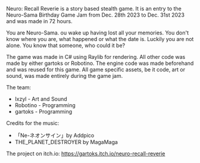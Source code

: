 Neuro: Recall Reverie is a story based stealth game.
It is an entry to the Neuro-Sama Birthday Game Jam from Dec. 28th 2023 to Dec. 31st 2023 and was made in 72 hours.

You are Neuro-Sama. 
ou wake up having lost all your memories.
You don't know where you are, what happened or what the date is.
Luckily you are not alone. You know that someone, who could it be?

The game was made in C# using Raylib for rendering.
All other code was made by either gartoks or Robotino.
The engine code was made beforehand and was reused for this game.
All game specific assets, be it code, art or sound, was made entirely during the game jam.

The team:
- Ixzyl - Art and Sound
- Robotino - Programming
- gartoks - Programming

Credits for the music:
- 「Ne-ネオンサイン」by Addpico
- THE_PLANET_DESTROYER by MagaMaga

The project on itch.io: 
https://gartoks.itch.io/neuro-recall-reverie
